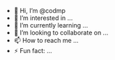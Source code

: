 - 👋 Hi, I’m @codmp
- 👀 I’m interested in ...
- 🌱 I’m currently learning ...
- 💞️ I’m looking to collaborate on ...
- 📫 How to reach me ...
- ⚡ Fun fact: ...

<!---
codmp/codmp is a ✨ special ✨ repository because its `README.md` (this file) appears on your GitHub profile.
You can click the Preview link to take a look at your changes.
--->
